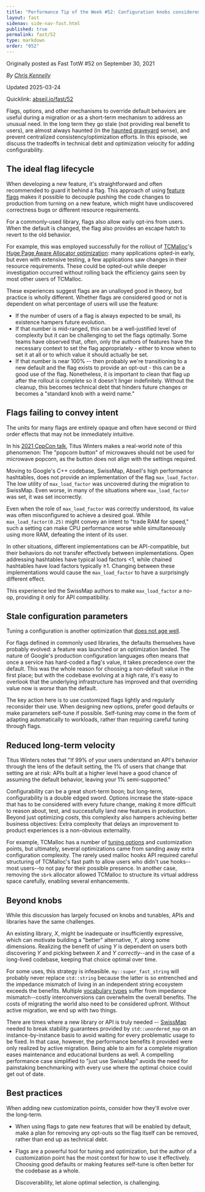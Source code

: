 ```yaml
---
title: "Performance Tip of the Week #52: Configuration knobs considered harmful"
layout: fast
sidenav: side-nav-fast.html
published: true
permalink: fast/52
type: markdown
order: "052"
---
```


Originally posted as Fast TotW #52 on September 30, 2021

*By [Chris Kennelly](mailto:ckennelly@google.com)*

Updated 2025-03-24

Quicklink: [abseil.io/fast/52](https://abseil.io/fast/52)


Flags, options, and other mechanisms to override default behaviors are useful
during a migration or as a short-term mechanism to address an unusual need. In
the long term they go stale (not providing real benefit to users), are almost
always haunted (in the
[haunted graveyard](https://www.usenix.org/sites/default/files/conference/protected-files/srecon17americas_slides_reese.pdf)
sense), and prevent centralized consistency/optimization efforts. In this
episode, we discuss the tradeoffs in technical debt and optimization velocity
for adding configurability.

## The ideal flag lifecycle

When developing a new feature, it's straightforward and often recommended to
guard it behind a flag. This approach of using
[feature flags](https://abseil.io/resources/swe-book/html/ch24.html#continuous_delivery-id00035)
makes it possible to decouple pushing the code changes to production from
turning on a new feature, which might have undiscovered correctness bugs or
different resource requirements.

For a commonly-used library, flags also allow early opt-ins from users. When the
default is changed, the flag also provides an escape hatch to revert to the old
behavior.

For example, this was employed successfully for the rollout of
[TCMalloc](https://github.com/google/tcmalloc/blob/master/tcmalloc)'s
[Huge Page Aware Allocator optimization](https://research.google/pubs/pub50370.pdf):
many applications opted-in early, but even with extensive testing, a few
applications saw changes in their resource requirements. These could be
opted-out while deeper investigation occurred without rolling back the
efficiency gains seen by most other users of TCMalloc.

These experiences suggest flags are an unalloyed good in theory, but practice is
wholly different. Whether flags are considered good or not is dependent on what
percentage of users will use the feature:

*   If the number of users of a flag is always expected to be small, its
    existence hampers future evolution.
*   If that number is mid-ranged, this can be a well-justified level of
    complexity but it can be challenging to set the flags optimally. Some teams
    have observed that, often, only the authors of features have the necessary
    context to set the flag appropriately - either to know when to set it at all
    or to which value it should actually be set.
*   If that number is near 100% -- then probably we're transitioning to a new
    default and the flag exists to provide an opt-out - this can be a good use
    of the flag. Nonetheless, it is important to clean that flag up after the
    rollout is complete so it doesn't linger indefinitely. Without the cleanup,
    this becomes technical debt that hinders future changes or becomes a
    "standard knob with a weird name."

## Flags failing to convey intent

The units for many flags are entirely opaque and often have second or third
order effects that may not be immediately intuitive.

In his [2021 CppCon talk](https://www.youtube.com/watch?v=J6SNO5o9ADg), Titus
Winters makes a real-world note of this phenomenon: The "popcorn button" of
microwaves should not be used for microwave popcorn, as the button does not
align with the settings required.

Moving to Google's C++ codebase, SwissMap, Abseil's high performance hashtables,
does not provide an implementation of the flag `max_load_factor`. The low
utility of `max_load_factor` was uncovered during the migration to SwissMap.
Even worse, in many of the situations where `max_load_factor` was set, it was
set incorrectly.

Even when the role of `max_load_factor` was correctly understood, its value was
often misconfigured to achieve a desired goal. While `max_load_factor(0.25)`
might convey an intent to "trade RAM for speed," such a setting can make CPU
performance worse while simultaneously using more RAM, defeating the intent of
its user.

In other situations, different implementations can be API-compatible, but their
behaviors do not transfer effectively between implementations. Open addressing
hashtables have typical load factors &lt;1, while chained hashtables have load
factors typically &ge;1. Changing between these implementations would cause the
`max_load_factor` to have a surprisingly different effect.

This experience led the SwissMap authors to make `max_load_factor` a no-op,
providing it only for API compatibility.

## Stale configuration parameters

Tuning a configuration is another optimization that
[does not age well](/fast/9).

For flags defined in commonly used libraries, the defaults themselves have
probably evolved: a feature was launched or an optimization landed. The nature
of Google's production configuration languages often means that once a service
has hard-coded a flag's value, it takes precedence over the default. This was
the whole reason for choosing a non-default value in the first place; but with
the codebase evolving at a high rate, it's easy to overlook that the underlying
infrastructure has improved and that overriding value now is *worse* than the
default.

The key action here is to use customized flags lightly and regularly reconsider
their use. When designing new options, prefer good defaults or make parameters
self-tune if possible. Self-tuning may come in the form of adapting
automatically to workloads, rather than requiring careful tuning through flags.

## Reduced long-term velocity

Titus Winters notes that "If 99% of your users understand an API's behavior
through the lens of the default setting, the 1% of users that change that
setting are at risk: APIs built at a higher level have a good chance of assuming
the default behavior, leaving your 1% semi-supported."

Configurability can be a great short-term boon; but long-term, configurability
is a double edged sword. Options increase the state-space that has to be
considered with every future change, making it more difficult to reason about,
test, and successfully land new features in production. Beyond just optimizing
*costs*, this complexity also hampers achieving better business objectives:
Extra complexity that delays an improvement to product experiences is a
non-obvious externality.

For example, TCMalloc has a number of
[tuning options](https://github.com/google/tcmalloc/blob/master/docs/tuning.md)
and customization points, but ultimately, several optimizations came from
sanding away extra configuration complexity. The rarely used malloc hooks API
required careful structuring of TCMalloc's fast path to allow users who didn't
use hooks--most users--to not pay for their possible presence. In another case,
removing the `sbrk` allocator allowed TCMalloc to structure its virtual address
space carefully, enabling several enhancements.

## Beyond knobs

While this discussion has largely focused on knobs and tunables, APIs and
libraries have the same challenges.

An existing library, *X*, might be inadequate or insufficiently expressive,
which can motivate building a "better" alternative, *Y*, along some dimensions.
Realizing the benefit of using *Y* is dependent on users both discovering *Y*
and picking between *X* and *Y* *correctly*--and in the case of a long-lived
codebase, keeping that choice optimal over time.

For some uses, this strategy is infeasible. `my::super_fast_string` will
probably never replace `std::string` because the latter is so entrenched and the
impedance mismatch of living in an independent string ecosystem exceeds the
benefits. Multiple
[vocabulary types](https://www.open-std.org/jtc1/sc22/wg21/docs/papers/2020/p2125r0.pdf)
suffer from impedance mismatch--costly interconversions can overwhelm the
overall benefits. The costs of migrating the world also need to be considered
upfront. Without active migration, we end up with two things.

There are times where a new library or API is truly needed --
[SwissMap](https://abseil.io/about/design/swisstables) needed to break stability
guarantees provided by `std::unordered_map` on an instance-by-instance basis to
avoid waiting for every problematic usage to be fixed. In that case, however,
the performance benefits it provided were only realized by active migration.
Being able to aim for a complete migration eases maintenance and educational
burdens as well. A compelling performance case simplified to "just use SwissMap"
avoids the need for painstaking benchmarking with every use where the optimal
choice could get out of date.

## Best practices

When adding new customization points, consider how they'll evolve over the
long-term.

*   When using flags to gate new features that will be enabled by default, make
    a plan for removing any opt-outs so the flag itself can be removed, rather
    than end up as technical debt.
*   Flags are a powerful tool for tuning and optimization, but the author of a
    customization point has the most context for how to use it effectively.
    Choosing good defaults or making features self-tune is often better for the
    codebase as a whole.

    Discoverability, let alone optimal selection, is challenging.
